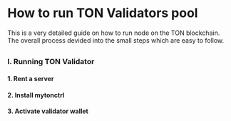 # How to run TON Validators pool
This is a very detailed guide on how to run node on the TON blockchain. The overall process devided into the small steps which are easy to follow.
##
### I. Running TON Validator
#### 1. Rent a server
#### 2. Install mytonctrl
#### 3. Activate validator wallet
